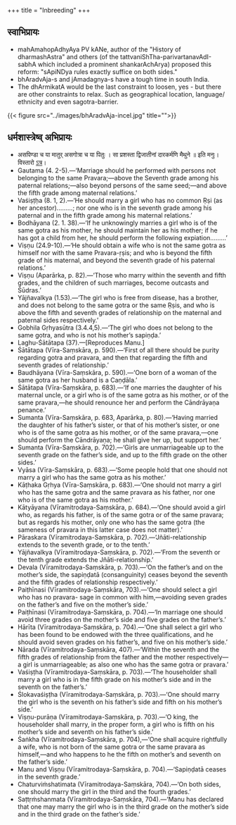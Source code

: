 +++
title = "Inbreeding"
+++

## स्वाभिप्रायः
- mahAmahopAdhyAya PV kANe, author of the "History of dharmashAstra" and others (of the tattvaniShTha-parivartanavAdI-sabhA which included a prominent shankarAchArya) proposed this reform: "sApiNDya rules exactly suffice on both sides."
- bhAradvAja-s and jAmadagnya-s have a tough time in south India.
- The dhArmikatA would be the last constraint to loosen, yes - but there are other constraints to relax. Such as geographical location, language/ ethnicity and even sagotra-barrier.

{{< figure src="../images/bhAradvAja-incel.jpg" title="">}}


## धर्मशास्त्रेष्व् अभिप्रायः
- असपिण्डा च या मातुर् असगोत्रा च या पितुः । सा प्रशस्ता द्विजातीनां दारकर्मणि मैथुने ॥ इति मनुः। विस्तारो [ऽत्र](https://www.wisdomlib.org/hinduism/book/manusmriti-with-the-commentary-of-medhatithi/d/doc199777.html)।
- Gautama (4. 2-5).—‘Marriage should he performed with persons not belonging to the same Pravara;—above the Seventh grade among his paternal relations;—also beyond persons of the same seed;—and above the fifth grade among maternal relations.’
- Vaśiṣṭḥa (8. 1, 2).—‘He should marry a girl who has no common Ṛṣi (as her ancestor).........; nor one who is in the seventh grade among his paternal and in the fifth grade among his maternal relations.’
- Bodhāyana (2. 1. 38).—‘If he unknowingly marries a girl who is of the same gotra as his mother, he should maintain her as his mother; if he has got a child from her, he should perform the following expiation.........’
- Viṣṇu (24.9-10).—‘He should obtain a wife who is not the same gotra as himself nor with the same Pravara-ṛṣis; and who is beyond the fifth grade of his maternal, and beyond the seventh grade of his paternal relations.’
- Viṣṇu (Aparārka, p. 82).—‘Those who marry within the seventh and fifth grades, and the children of such marriages, become outcasts and Śūdras.’
- Yājñavalkya (1.53).—‘The girl who is free from disease, has a brother, and does not belong to the same gotra or the same Ṛṣis, and who is above the fifth and seventh grades of relationship on the maternal and paternal sides respectively.’
- Gobhila Gṛhyasūtra (3.4.4,5).—‘The girl who does not belong to the same gotra, and who is not his mother’s sapiṇḍa.’
- Laghu-Śātātapa (37).—[Reproduces Manu.]
- Śātātapa (Vīra-Saṃskāra, p. 590).—‘First of all there should be purity regarding gotra and pravara, and then that regarding the fifth and seventh grades of relationship.’
- Baudhāyana (Vīra-Saṃskāra, p. 590).—‘One born of a woman of the same gotra as her husband is a Caṇḍāla.’
- Śātātapa (Vīra-Saṃskāra, p. 683).—‘If one marries the daughter of his maternal uncle, or a girl who is of the same gotra as his mother, or of the same pravara,—he should renounce her and perform the Cāndrāyaṇa penance.’
- Sumanta (Vīra-Saṃskāra, p. 683, Aparārka, p. 80).—‘Having married the daughter of his father’s sister, or that of his mother’s sister, or one who is of the same gotra as his mother, or of the same pravara,—one should perform the Cāndrāyaṇa; he shall give her up, but support her.’
- Sumanta (Vīra-Saṃskāra, p. 702).—‘Girls are unmarriageable up to the seventh grade on the father’s side, and up to the fifth grade on the other sides.’
- Vyāsa (Vīra-Saṃskāra, p. 683).—‘Some people hold that one should not marry a girl who has the same gotra as his mother.’
- Kāṭhaka Gṛhya (Vīra-Saṃskāra, p. 683).—‘One should not marry a girl who has the same gotra and the same pravara as his father, nor one who is of the same gotra as his mother.’
- Kātyāyana (Vīramitrodaya-Saṃskāra, p. 684).—‘One should avoid a girl who, as regards his father, is of the same gotra or of the same pravara; but as regards his mother, only one who has the same gotra (the sameness of pravara in this latter case does not matter).’
- Pāraskara (Vīramitrodaya-Saṃskāra, p. 702).—‘Jñāti-relationship extends to the seventh grade, or to the tenth.’
- Yājñavalkya (Vīramitrodaya-Saṃskāra, p. 702).—‘From the seventh or the tenth grade extends the Jñāti-relationship.’
- Devala (Vīramitrodaya-Saṃskāra, p. 703).—‘On the father’s and on the mother’s side, the sapiṇḍatā (consanguinity) ceases beyond the seventh and the fifth grades of relationship respectively.’
- Paiṭhīnasi (Vīramitrodaya-Saṃskāra, 703).—‘One should select a girl who has no pravara- sage in common with him,—avoiding seven grades on the father’s and five on the mother’s side.’
- Paiṭhīnasi (Vīramitrodaya-Saṃskāra, p. 704).—‘In marriage one should avoid three grades on the mother’s side and five grades on the father’s.’
- Hārīta (Vīramitrodaya-Saṃskāra, p. 704).—‘One shall select a girl who has been found to be endowed with the three qualifications, and he should avoid seven grades on his father’s, and five on his mother’s side.’
- Nārada (Vīramitrodaya-Saṃskāra, 407).—‘Within the seventh and the fifth grades of relationship from the father and the mother respectively—a girl is unmarriageable; as also one who has the same gotra or pravara.’
- Vaśiṣṭha (Vīramitrodaya-Saṃskāra, p. 703).—‘The householder shall marry a girl who is in the fifth grade on his mother’s side and in the seventh on the father’s.’
- Ślokavaśiṣṭha (Vīramitrodaya-Saṃskāra, p. 703).—‘One should marry the girl who is the seventh on his father’s side and fifth on his mother’s side.’
- Viṣṇu-purāṇa (Vīramitrodaya-Saṃskāra, p. 703).—‘O king, the householder shall marry, in the proper form, a girl who is fifth on his mother’s side and seventh on his father’s side.’
- Śaṅkha (Vīramitrodaya-Saṃskāra, p. 704),—‘One shall acquire rightfully a wife, who is not born of the same gotra or the same pravara as himself,—and who happens to he the fifth on mother’s and seventh on the father’s side.’
- Manu and Viṣṇu (Vīramitrodaya-Saṃskāra, p. 704).—‘Sapiṇḍatā ceases in the seventh grade.’
- Chaturviṁshatimata (Vīramitrodaya-Saṃskāra, 704).—‘On both sides, one should marry the girl in the third and the fourth grades.’
- Saṭtṛṁshanmata (Vīramitrodaya-Saṃskāra, 704).—‘Manu has declared that one may marry the girl who is in the third grade on the mother’s side and in the third grade on the father’s side.’